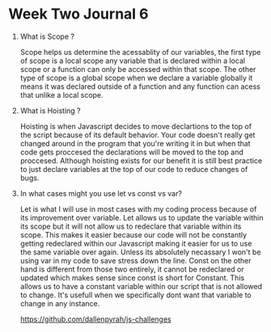 # Week Two Journal 6 

1. What is Scope ?

    Scope helps us determine the acessablity of our variables, the first type of scope is a local scope any variable that is declared within a local scope or a function can only be accessed within that scope. The other type of scope is a global scope when we declare a variable globally it means it was declared outside of a function and any function can acess that unlike a local scope.

2. What is Hoisting ?

    Hoisting is when Javascript decides to move declartions to the top of the script because of its default behavior. Your code doesn't really get changed around in the program that you're writing it in but when that code gets proccesed the declarations will be moved to the top and proccesed. Although hoisting exists for our benefit it is still best practice to just declare variables at the top of our code to reduce changes of bugs. 

3. In what cases might you use let vs const vs var?

    Let is what I will use in most cases with my coding process because of its improvement over variable. Let allows us to update the variable within its scope but it will not allow us to redeclare that variable within its scope. This makes it easier because our code will not be constantly getting redeclared within our Javascript making it easier for us to use the same variable over again. Unless its absolutely necassary I won't be using var in my code to save stress down the line. Const on the other hand is different from those two entirely, it cannot be redeclared or updated which makes sense since const is short for Constant. This allows us to have a constant variable within our script that is not allowed to change. It's usefull when we specifically dont want that variable to change in any instance. 

    https://github.com/dallenpyrah/js-challenges